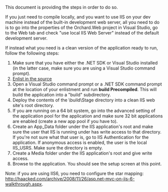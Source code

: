 This document is providing the steps in order to do so.

If you just need to compile locally, and you want to use IIS on your dev machine instead of
the built-in development web server, all you need to do is to go into the properties of
the Orchard.Web project in Visual Studio, go to the Web tab and check "use local IIS Web Server"
instead of the default development server.

If instead what you need is a clean version of the application ready to run, follow the following steps:

1. Make sure that you have either the .NET SDK or Visual Studio installed
(in the latter case, make sure you are using a Visual Studio command prompt).
2. [Enlist in the source](http://orchardproject.net/docs/Setting-up-a-source-enlistment.ashx)
3. Open a Visual Studio command prompt or a .NET SDK command prompt at the location of your enlistment
and run **build Precompiled**. This will build the application into a "build" subdirectory.
4. Deploy the contents of the \build\Stage directory into a clean IIS web site's root directory.
5. If you are running on a 64 bit system, go into the advanced setting of the application pool
for the application and make sure 32 bit applications are enabled (create a new app pool if you have to).
6. Create an App\_Data folder under the IIS application's root and make sure the user that
IIS is running under has write access to that directory. If you're not sure what that user is,
go to IIS Authentication for the application. If anonymous access is enabled, the user is the local IIS\_USRS.
Make sure the directory is empty.
7. Create a Media folder under the IIS application's root and give write access.
8. Browse to the application. You should see the setup screen at this point.

Note: if you are using IIS6, you need to configure the star mapping: <http://haacked.com/archive/2008/11/26/asp.net-mvc-on-iis-6-walkthrough.aspx>.
